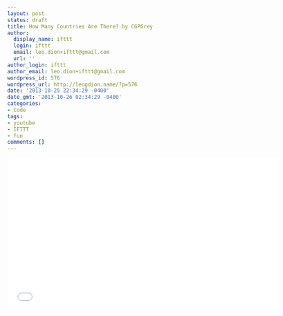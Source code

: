 ```yaml
---
layout: post
status: draft
title: How Many Countries Are There? by CGPGrey
author:
  display_name: ifttt
  login: ifttt
  email: leo.dion+ifttt@gmail.com
  url: ''
author_login: ifttt
author_email: leo.dion+ifttt@gmail.com
wordpress_id: 576
wordpress_url: http://leogdion.name/?p=576
date: '2013-10-25 22:34:29 -0400'
date_gmt: '2013-10-26 02:34:29 -0400'
categories:
- Code
tags:
- youtube
- IFTTT
- fun
comments: []
---
```

<iframe width="625" height="352" src="//www.youtube.com/embed/4AivEQmfPpk" frameborder="0" allowfullscreen></iframe>
